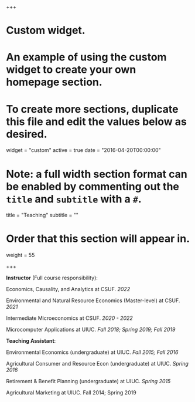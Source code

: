 +++
# Custom widget.
# An example of using the custom widget to create your own homepage section.
# To create more sections, duplicate this file and edit the values below as desired.
widget = "custom"
active = true
date = "2016-04-20T00:00:00"

# Note: a full width section format can be enabled by commenting out the `title` and `subtitle` with a `#`.
title = "Teaching"
subtitle = ""

# Order that this section will appear in.
weight = 55

+++

**Instructor** (Full course responsibility):

Economics, Causality, and Analytics at CSUF. *2022*

Environmental and Natural Resource Economics (Master-level) at CSUF. *2021*

Intermediate Microeconomics at CSUF. *2020 - 2022*

Microcomputer Applications at UIUC. *Fall 2018; Spring 2019; Fall 2019*

**Teaching Assistant**:

Environmental Economics (undergraduate) at UIUC. *Fall 2015; Fall 2016*

Agricultural Consumer and Resource Econ (undergraduate) at UIUC. *Spring 2016*

Retirement & Benefit Planning (undergraduate) at UIUC. *Spring 2015*

Agricultural Marketing at UIUC. Fall 2014; Spring 2019
